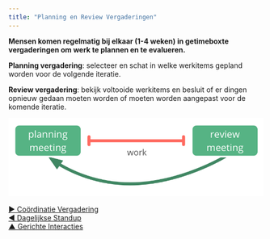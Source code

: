 ```yaml
---
title: "Planning en Review Vergaderingen"
---
```



**Mensen komen regelmatig bij elkaar (1-4 weken) in getimeboxte vergaderingen om werk te plannen en te evalueren.**

**Planning vergadering**: selecteer en schat in welke werkitems gepland worden voor de volgende iteratie.

**Review vergadering**: bekijk voltooide werkitems en besluit of er dingen opnieuw gedaan moeten worden of moeten worden aangepast voor de komende iteratie.

![Planning en Review Vergaderingen](img/meetings/planning-review.png)

[&#9654; Coördinatie Vergadering](coordination-meeting.html)<br/>[&#9664; Dagelijkse Standup](daily-standup.html)<br/>[&#9650; Gerichte Interacties](focused-interactions.html)


